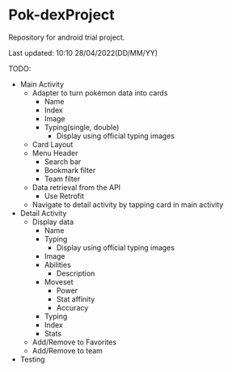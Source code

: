 # Pok-dexProject
Repository for android trial project. 

Last updated: 10:10 28/04/2022(DD/MM/YY)


TODO:  
* Main Activity
    * Adapter to turn pokémon data into cards
        * Name 
        * Index
        * Image
        * Typing(single, double)
            * Display using official typing images
    * Card Layout
    * Menu Header
        * Search bar
        * Bookmark filter
        * Team filter
    * Data retrieval from the API
        * Use Retrofit
    * Navigate to detail activity by tapping card in main activity  
* Detail Activity
  * Display data 
    * Name
    * Typing
      * Display using official typing images  
    * Image
    * Abilities
      * Description
    * Moveset
      * Power
      * Stat affinity
      * Accuracy
    * Typing
    * Index
    * Stats
  * Add/Remove to Favorites
  * Add/Remove to team
* Testing